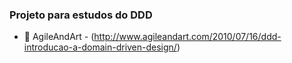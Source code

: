  ### Projeto para estudos do DDD
 
 * :bookmark_tabs: AgileAndArt -  (http://www.agileandart.com/2010/07/16/ddd-introducao-a-domain-driven-design/)

